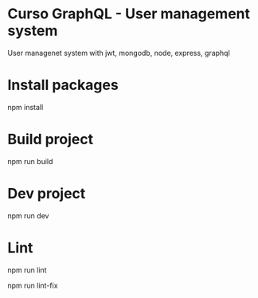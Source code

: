 # Curso GraphQL - User management system
 User managenet system with jwt, mongodb, node, express, graphql

 # Install packages
 npm install

 # Build project
 npm run build

 # Dev project
 npm run dev

 # Lint 
 npm run lint
 
 npm run lint-fix
